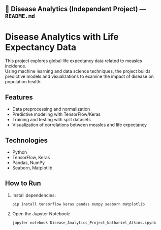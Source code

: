 ## 🔹 Disease Analytics (Independent Project) — `README.md`

# Disease Analytics with Life Expectancy Data

This project explores global life expectancy data related to measles incidence.  
Using machine learning and data science techniques, the project builds predictive models and visualizations to examine the impact of disease on population health.  

## Features
- Data preprocessing and normalization  
- Predictive modeling with TensorFlow/Keras  
- Training and testing with split datasets  
- Visualization of correlations between measles and life expectancy  

## Technologies
- Python  
- TensorFlow, Keras  
- Pandas, NumPy  
- Seaborn, Matplotlib  

## How to Run
1. Install dependencies:  
   ```bash
   pip install tensorflow keras pandas numpy seaborn matplotlib

2. Open the Jupyter Notebook: 
    ```bash
    jupyter notebook Disease_Analytics_Project_Nathaniel_Atkins.ipynb


